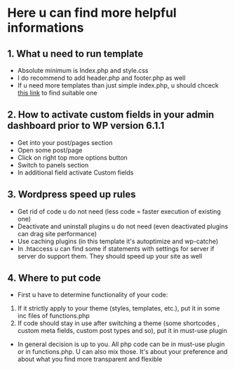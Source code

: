 # Here u can find more helpful informations

## 1. What u need to run template

- Absolute minimum is Index.php and style.css
- I do recommend to add header.php and footer.php as well
- If u need more templates than just simple index.php, u should chceck [this link](https://developer.wordpress.org/themes/basics/template-hierarchy/) to find suitable one

## 2. How to activate custom fields in your admin dashboard prior to WP version 6.1.1

- Get into your post/pages section
- Open some post/page
- Click on right top more options button
- Switch to panels section
- In additional field activate Custom fields

## 3. Wordpress speed up rules

- Get rid of code u do not need (less code = faster execution of existing one)
- Deactivate and uninstall plugins u do not need (even deactivated plugins can drag site performance)
- Use caching plugins (in this template it's autoptimize and wp-catche)
- In .htaccess u can find some if statements with settings for server if server do support them. They should speed up your site as well

## 4. Where to put code

- First u have to determine functionality of your code:

1. If it strictly apply to your theme (styles, templates, etc.), put it in some inc files of functions.php
2. If code should stay in use after switching a theme (some shortcodes , custom meta fields, custom post types and so), put it in must-use plugin

- In general decision is up to you. All php code can be in must-use plugin or in functions.php. U can also mix those. It's about your preference and about what you find more transparent and flexible
